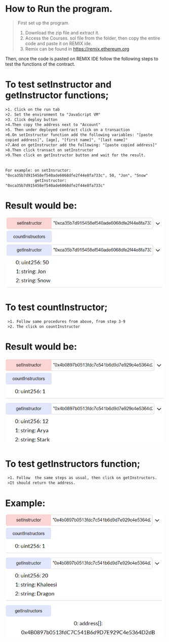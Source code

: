 
#  How to Run the program. 
  > First set up the program. 
  > 1. Download the zip file and extract it.
  > 2. Access the Courses. sol file from the folder, then copy the entire code and paste it on REMIX ide.
  > 3. Remix can be found in https://remix.ethereum.org

Then, once the code is pasted on REMIX IDE follow the following steps to test the functions of the contract.

# To test setInstructor and getInstructor functions;
    >1. Click on the run tab
    >2. Set the environment to "JavaScript VM"
    >3. Click deploy button
    >4.Then copy the address next to "Account"
    >5. Then under deployed contract click on a transaction
    >6.On setInstructor function add the following variables: "[paste copied address]", [age], "[first name]", "[last name]"
    >7.And on getInstructor add the following: "[paste copied address]"
    >8.Then click transact on setInstructor
    >9.Then click on getInstructor button and wait for the result.
    

    For example: on setInsructor: "0xca35b7d915458ef540ade6068dfe2f44e8fa733c", 50, "Jon", "Snow"
                 getInstructor: "0xca35b7d915458ef540ade6068dfe2f44e8fa733c"
             
 # Result would be:
 ![image](https://github.com/Dilianny/BlockchainHW4/blob/master/HW4%20images/getInstructor.PNG)
 
 # To test countInstructor;
     >1. Follow same procedures from above, from step 3-9
     >2. The click on countInstructor
 
# Result would be: 
 ![image](https://github.com/Dilianny/BlockchainHW4/blob/master/HW4%20images/countInstructor.PNG)
 
 # To test getInstructors function;
     >1. Follow  the same steps as usual, then click on getInstructors.
     >It should return the address.

 # Example: 
 ![image](https://github.com/Dilianny/BlockchainHW4/blob/master/HW4%20images/getInstructors.PNG)
 
 





